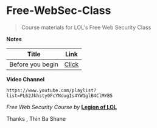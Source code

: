 # Free-WebSec-Class

> Course materials for LOL's Free Web Security Class

**Notes**

| Title | Link |
|--|--|
| Before you begin | [Click](https://github.com/LunaM00n/Free-WebSec-Class/blob/master/Lectures/00.Before.md) |

**Video Channel**
```
https://www.youtube.com/playlist?list=PL62Jkhsty0FcYNdugIs4YW1glB4ClMYB5
```

*Free Web Security Course by* [**Legion of LOL**](https://www.facebook.com/lolsecmm)

Thanks , Thin Ba Shane
